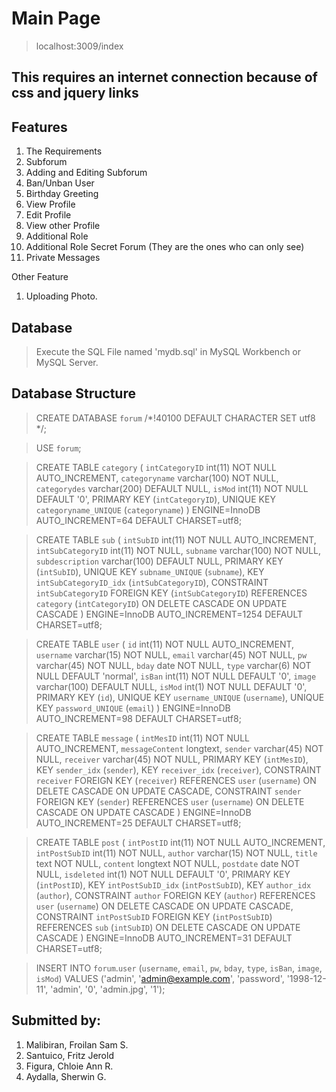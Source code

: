 # Main Page
>localhost:3009/index

## This requires an internet connection because of css and jquery links

## Features
1. The Requirements
2. Subforum
3. Adding and Editing Subforum
4. Ban/Unban User
5. Birthday Greeting
6. View Profile
7. Edit Profile
8. View other Profile
9. Additional Role
10. Additional Role Secret Forum (They are the ones who can only see)
11. Private Messages


Other Feature
1. Uploading Photo.

## Database

>Execute the SQL File named 'mydb.sql' in MySQL Workbench or MySQL Server.

## Database Structure

>CREATE DATABASE `forum` /*!40100 DEFAULT CHARACTER SET utf8 */;

>USE `forum`;

>CREATE TABLE `category` (
 > `intCategoryID` int(11) NOT NULL AUTO_INCREMENT,
 >`categoryname` varchar(100) NOT NULL,
 > `categorydes` varchar(200) DEFAULT NULL,
 > `isMod` int(11) NOT NULL DEFAULT '0',
 > PRIMARY KEY (`intCategoryID`),
 > UNIQUE KEY `categoryname_UNIQUE` (`categoryname`)
>) ENGINE=InnoDB AUTO_INCREMENT=64 DEFAULT CHARSET=utf8;


>CREATE TABLE `sub` (
>  `intSubID` int(11) NOT NULL AUTO_INCREMENT,
>  `intSubCategoryID` int(11) NOT NULL,
>  `subname` varchar(100) NOT NULL,
>  `subdescription` varchar(100) DEFAULT NULL,
>  PRIMARY KEY (`intSubID`),
>  UNIQUE KEY `subname_UNIQUE` (`subname`),
>  KEY `intSubCategoryID_idx` (`intSubCategoryID`),
>  CONSTRAINT `intSubCategoryID` FOREIGN KEY (`intSubCategoryID`) REFERENCES `category` (`intCategoryID`) ON DELETE CASCADE ON UPDATE CASCADE
>) ENGINE=InnoDB AUTO_INCREMENT=1254 DEFAULT CHARSET=utf8;

>CREATE TABLE `user` (
>  `id` int(11) NOT NULL AUTO_INCREMENT,
>  `username` varchar(15) NOT NULL,
>  `email` varchar(45) NOT NULL,
>  `pw` varchar(45) NOT NULL,
>  `bday` date NOT NULL,
>  `type` varchar(6) NOT NULL DEFAULT 'normal',
>  `isBan` int(11) NOT NULL DEFAULT '0',
>  `image` varchar(100) DEFAULT NULL,
>  `isMod` int(1) NOT NULL DEFAULT '0',
>  PRIMARY KEY (`id`),
>  UNIQUE KEY `username_UNIQUE` (`username`),
>  UNIQUE KEY `password_UNIQUE` (`email`)
>) ENGINE=InnoDB AUTO_INCREMENT=98 DEFAULT CHARSET=utf8;

>CREATE TABLE `message` (
>  `intMesID` int(11) NOT NULL AUTO_INCREMENT,
>  `messageContent` longtext,
>  `sender` varchar(45) NOT NULL,
>  `receiver` varchar(45) NOT NULL,
>  PRIMARY KEY (`intMesID`),
>  KEY `sender_idx` (`sender`),
>  KEY `receiver_idx` (`receiver`),
>  CONSTRAINT `receiver` FOREIGN KEY (`receiver`) REFERENCES `user` (`username`) ON DELETE CASCADE ON UPDATE CASCADE,
>  CONSTRAINT `sender` FOREIGN KEY (`sender`) REFERENCES `user` (`username`) ON DELETE CASCADE ON UPDATE CASCADE
>) ENGINE=InnoDB AUTO_INCREMENT=25 DEFAULT CHARSET=utf8;


>CREATE TABLE `post` (
>  `intPostID` int(11) NOT NULL AUTO_INCREMENT,
>  `intPostSubID` int(11) NOT NULL,
>  `author` varchar(15) NOT NULL,
>  `title` text NOT NULL,
>  `content` longtext NOT NULL,
>  `postdate` date NOT NULL,
>  `isdeleted` int(1) NOT NULL DEFAULT '0',
>  PRIMARY KEY (`intPostID`),
>  KEY `intPostSubID_idx` (`intPostSubID`),
>  KEY `author_idx` (`author`),
>  CONSTRAINT `author` FOREIGN KEY (`author`) REFERENCES `user` (`username`) ON DELETE CASCADE ON UPDATE CASCADE,
>  CONSTRAINT `intPostSubID` FOREIGN KEY (`intPostSubID`) REFERENCES `sub` (`intSubID`) ON DELETE CASCADE ON UPDATE CASCADE
>) ENGINE=InnoDB AUTO_INCREMENT=31 DEFAULT CHARSET=utf8;



>INSERT INTO `forum`.`user` (`username`, `email`, `pw`, `bday`, `type`, `isBan`, `image`, `isMod`) VALUES ('admin', 'admin@example.com', 'password', '1998-12-11', 'admin', '0', 'admin.jpg', '1');



## Submitted by:
1. Malibiran, Froilan Sam S.
2. Santuico, Fritz Jerold
3. Figura, Chloie Ann R.
4. Aydalla, Sherwin G.